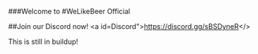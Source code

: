 ###Welcome to
#WeLikeBeer Official


##Join our Discord now!
<a id=Discord">https://discord.gg/sBSDyneR</>


This is still in buildup!
 
